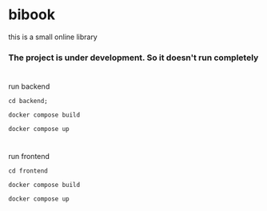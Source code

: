# bibook

this is a small online library 

### The project is under development. So it doesn't run completely

#

run backend  

```cd backend; ```

```docker compose build ```

```docker compose up ```

#

run frontend 

```cd frontend ```

```docker compose build ```

```docker compose up ```
